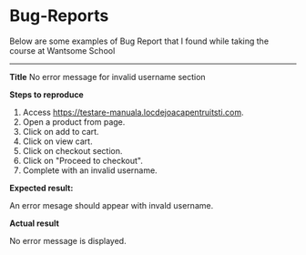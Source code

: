 # Bug-Reports
Below are some examples of Bug Report that I found while taking the course at Wantsome School


--------------------

**Title**
No error message for invalid username section

**Steps to reproduce**
1. Access https://testare-manuala.locdejoacapentruitsti.com.
2. Open a product from page.
3. Click on add to cart.
4. Click on view cart.
5. Click on checkout section.
6. Click on "Proceed to checkout".
7. Complete with an invalid username.

**Expected result:**

An error mesage should appear with invald username.

**Actual result**

No error message is displayed.
